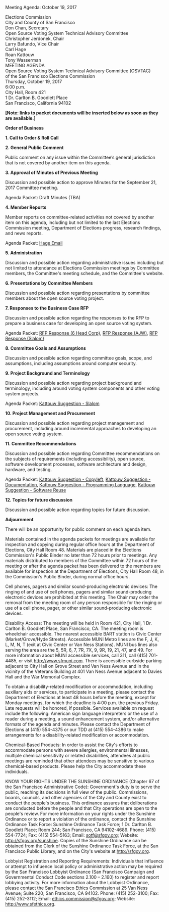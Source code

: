 Meeting Agenda: October 19, 2017

<div id="meeting_header_right" class="headered">
Elections Commission<br>
City and County of San Francisco<br>
Don Chan, Secretary<br>
</div>

<div class="headered">
Open Source Voting System Technical Advisory Committee<br>
Christopher Jerdonek, Chair<br>
Larry Bafundo, Vice Chair<br>
Carl Hage<br>
Roan Kattouw<br>
Tony Wasserman<br>
</div>

<div id="meeting_header_main" class="headered">
MEETING AGENDA<br>
Open Source Voting System Technical Advisory Committee (OSVTAC)<br>
of the San Francisco Elections Commission<br>
Thursday, October 19, 2017<br>
6:00 p.m.<br>
City Hall, Room 421<br>
1 Dr. Carlton B. Goodlett Place<br>
San Francisco, California 94102<br>
</div>

**[Note: links to packet documents will be inserted below as soon as they
are available.]**

**Order of Business**

**1\. Call to Order & Roll Call**


**2\. General Public Comment**

Public comment on any issue within the Committee’s general jurisdiction that
is not covered by another item on this agenda.


**3\. Approval of Minutes of Previous Meeting**

Discussion and possible action to approve Minutes for the September 21, 2017
Committee meeting.

Agenda Packet: Draft Minutes (TBA)


**4\. Member Reports**

Member reports on committee-related activities not covered by another item on
this agenda, including but not limited to the last Elections Commission
meeting, Department of Elections progress, research findings, and news
reports.

Agenda Packet:
[Hage Email](/files/meetings/2017-10-19/packet/hage-email.pdf)


**5\. Administration**

Discussion and possible action regarding administrative issues including but
not limited to attendance at Elections Commission meetings by Committee
members, the Committee's meeting schedule, and the Committee's website.


**6\. Presentations by Committee Members**

Discussion and possible action regarding presentations by committee members
about the open source voting project.


**7\. Responses to the Business Case RFP**

Discussion and possible action regarding the responses to the RFP to prepare
a business case for developing an open source voting system.

Agenda Packet:
[RFP Response (6 Head Corp)](/files/meetings/2017-10-19/packet/rfp-responses/Head_REG_RFP_2017-01_Response_Final.pdf),
[RFP Response (AJW)](/files/meetings/2017-10-19/packet/rfp-responses/AJWISubmission_RFP2017-01.pdf),
[RFP Response (Slalom)](/files/meetings/2017-10-19/packet/rfp-responses/REG_RFP_2017-01_Slalom_Response.pdf)


**8\. Committee Goals and Assumptions**

Discussion and possible action regarding committee goals, scope, and
assumptions, including assumptions around computer security.


**9\. Project Background and Terminology**

Discussion and possible action regarding project background and terminology,
including around voting system components and other voting system projects.

Agenda Packet:
[Kattouw Suggestion - Slalom](/files/meetings/2017-10-19/packet/kattouw-patches/kattouw-patch-01-background-slalom.txt)


**10\. Project Management and Procurement**

Discussion and possible action regarding project management and procurement,
including around incremental approaches to developing an open source voting
system.


**11\. Committee Recommendations**

Discussion and possible action regarding Committee recommendations on the
subjects of requirements (including accessibility), open source, software
development processes, software architecture and design, hardware, and testing.

Agenda Packet:
[Kattouw Suggestion - Copyleft](/files/meetings/2017-10-19/packet/kattouw-patches/kattouw-patch-02-copyleft-preference.txt),
[Kattouw Suggestion - Documentation](/files/meetings/2017-10-19/packet/kattouw-patches/kattouw-patch-03-documentation-license.txt),
[Kattouw Suggestion - Programming Language](/files/meetings/2017-10-19/packet/kattouw-patches/kattouw-patch-04-open-prog-langs.txt),
[Kattouw Suggestion - Software Reuse](/files/meetings/2017-10-19/packet/kattouw-patches/kattouw-patch-05-reuse-existing.txt)


**12\. Topics for future discussion**

Discussion and possible action regarding topics for future discussion.


**Adjournment**


There will be an opportunity for public comment on each agenda item.

Materials contained in the agenda packets for meetings are available for
inspection and copying during regular office hours at the Department of
Elections, City Hall Room 48. Materials are placed in the Elections
Commission's Public Binder no later than 72 hours prior to meetings. Any
materials distributed to members of the Committee within 72 hours of the
meeting or after the agenda packet has been delivered to the members are
available for inspection at the Department of Elections, City Hall Room 48,
in the Commission's Public Binder, during normal office hours.

Cell phones, pagers and similar sound-producing electronic devices: The
ringing of and use of cell phones, pagers and similar sound-producing
electronic devices are prohibited at this meeting. The Chair may order the
removal from the meeting room of any person responsible for the ringing or
use of a cell phone, pager, or other similar sound-producing electronic
devices.

Disability Access: The meeting will be held in Room 421, City Hall, 1 Dr.
Carlton B. Goodlett Place, San Francisco, CA. The meeting room is wheelchair
accessible. The nearest accessible BART station is Civic Center
(Market/Grove/Hyde Streets). Accessible MUNI Metro lines are the F, J, K, L,
M, N, T (exit at Civic Center or Van Ness Stations). MUNI bus lines also
serving the area are the 5, 5R, 6, 7, 7R, 7X, 9, 9R, 19, 21, 47, and 49. For
more information about MUNI accessible services, call 311, call (415)
701-4485, or visit <http://www.sfmuni.com>. There is accessible curbside
parking adjacent to City Hall on Grove Street and Van Ness Avenue and in the
vicinity of the Veterans Building at 401 Van Ness Avenue adjacent to Davies
Hall and the War Memorial Complex.

To obtain a disability-related modification or accommodation, including
auxiliary aids or services, to participate in a meeting, please contact the
Department of Elections at least 48 hours before the meeting, except for
Monday meetings, for which the deadline is 4:00 p.m. the previous Friday.
Late requests will be honored, if possible. Services available on request
include the following: American sign language interpreters or the use of a
reader during a meeting, a sound enhancement system, and/or alternative
formats of the agenda and minutes. Please contact the Department of Elections
at (415) 554-4375 or our TDD at (415) 554-4386 to make arrangements for a
disability-related modification or accommodation.

Chemical-Based Products: In order to assist the City's efforts to accommodate
persons with severe allergies, environmental illnesses, multiple chemical
sensitivity or related disabilities, attendees at public meetings are
reminded that other attendees may be sensitive to various chemical-based
products. Please help the City accommodate these individuals.

KNOW YOUR RIGHTS UNDER THE SUNSHINE ORDINANCE (Chapter 67 of the San
Francisco Administrative Code): Government's duty is to serve the public,
reaching its decisions in full view of the public. Commissions, boards,
councils, and other agencies of the City and County exist to conduct the
people's business. This ordinance assures that deliberations are conducted
before the people and that City operations are open to the people's review.
For more information on your rights under the Sunshine Ordinance or to report
a violation of the ordinance, contact the Sunshine Ordinance Task Force:
Sunshine Ordinance Task Force; 1 Dr. Carlton B. Goodlett Place; Room 244; San
Francisco, CA 94102-4689. Phone: (415) 554-7724; Fax: (415) 554-5163; Email:
<sotf@sfgov.org>; Website: <http://sfgov.org/sunshine>. Copies of the Sunshine
Ordinance can be obtained from the Clerk of the Sunshine Ordinance Task
Force, at the San Francisco Public Library, and on the City's website at
<http://sfgov.org>.

Lobbyist Registration and Reporting Requirements: Individuals that influence
or attempt to influence local policy or administrative action may be required
by the San Francisco Lobbyist Ordinance (San Francisco Campaign and
Governmental Conduct Code sections 2.100 – 2.160) to register and report
lobbying activity. For more information about the Lobbyist Ordinance, please
contact the San Francisco Ethics Commission at 25 Van Ness Avenue; Suite 220;
San Francisco, CA 94102. Phone: (415) 252-3100; Fax: (415) 252-3112; Email:
<ethics.commission@sfgov.org>; Website: <http://www.sfethics.org>.
